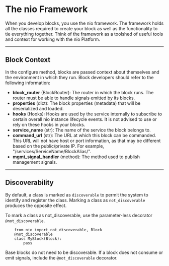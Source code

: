 # The nio Framework

When you develop blocks, you use the nio framework. The framework holds all the classes required to create your block as well as the functionality to tie everything together. Think of the framework as a toolshed of useful tools and context for working with the nio Platform.

---

## Block Context

In the configure method, blocks are passed context about themselves and the environment in which they run. Block developers should refer to the following information:

* **block_router** (BlockRouter): The router in which the block runs. The router must be able to handle signals emitted by its blocks.
* **properties** (dict): The block properties (metadata) that will be deserialized and loaded.
* **hooks** (Hooks): Hooks are used by the service internally to subscribe to certain overall nio instance lifecycle events. It is not advised to use or rely on these hooks in your blocks.
* **service_name** (str): The name of the service the block belongs to.
* **command_url** (str): The URL at which this block can be commanded. This URL will not have host or port information, as that may be different based on the public/private IP. For example,  "/services/ServiceName/BlockAlias/".
* **mgmt_signal_handler** (method): The method used to publish management signals.

---

## Discoverability

By default, a class is marked as `discoverable` to permit the system to identify and register the class. Marking a class as `not_discoverable` produces the opposite effect.

To mark a class as not_discoverable, use the parameter-less decorator `@not_discoverable`.
```
    from nio import not_discoverable, Block
    @not_discoverable
    class MyBlock(Block):
        pass

```
Base blocks do not need to be discoverable. If a block does not consume or emit signals, include the `@not_discoverable` decorator.
